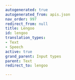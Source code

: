 ```yaml
---
autogenerated: true
autogenerated_from: apis.json
nav_order: 997
redirect_from: null
title: Lengoo
id: lengoo
translation_types:
- Text
- Speech
active: true
grand_parent: Input types
parent: Text
redirect_to: lengoo

---
```


